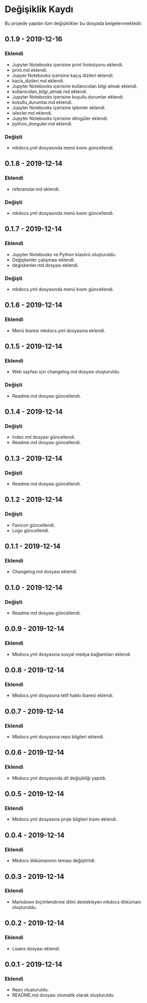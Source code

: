 # Değişiklik Kaydı

Bu projede yapılan tüm değişiklikler bu dosyada belgelenmektedir.

## 0.1.9 - 2019-12-16

### Eklendi

- Jupyter Notebooks içerisine print fonksiyonu eklendi.
- print.md eklendi.
- Jupyer Notebooks içerisine kaçış dizileri eklendi.
- kacis_dizileri.md eklendi.
- Jupyter Notebooks içerisine kullanıcıdan bilgi almak eklendi.
- kullanicidan_bilgi_almak.md eklendi.
- Jupyter Notebooks içerisine koşullu durumlar eklendi.
- kosullu_durumlar.md eklendi.
- Jupyter Notebooks içerisine işlemler eklendi.
- islecler.md eklendi.
- Jupyter Notebooks içerisine döngüler eklendi.
- python_donguler.md eklendi.

### Değişti

- mkdocs.yml dosyasında menü kısmı güncellendi.

## 0.1.8 - 2019-12-14

### Eklendi

- referanslar.md eklendi.

### Değişti

- mkdocs.yml dosyasında menü kısmı güncellendi.

## 0.1.7 - 2019-12-14

### Eklendi

- Jupyter Notebooks ve Python klasörü oluşturuldu.
- Değişkenler çalışması eklendi.
- degiskenler.md dosyası eklendi.

### Değişti

- mkdocs.yml dosyasında menü kısmı güncellendi.

## 0.1.6 - 2019-12-14

### Eklendi

- Menü ibaresi mkdocs.yml dosyasına eklendi.

## 0.1.5 - 2019-12-14

### Eklendi

- Web sayfası için changelog.md dosyası oluşturuldu.

### Değişti

- Readme.md dosyası güncellendi.

## 0.1.4 - 2019-12-14

### Değişti

- Index.md dosyası güncellendi.
- Readme.md dosyası güncellendi.

## 0.1.3 - 2019-12-14

### Değişti

- Readme.md dosyası güncellendi.

## 0.1.2 - 2019-12-14

### Değişti

- Favicon güncellendi.
- Logo güncellendi.

## 0.1.1 - 2019-12-14

### Eklendi

- Changelog.md dosyası eklendi.

## 0.1.0 - 2019-12-14

### Değişti

- Readme.md dosyası güncellendi.

## 0.0.9 - 2019-12-14

### Eklendi

- Mkdocs.yml dosyasına sosyal medya bağlantıları eklendi.

## 0.0.8 - 2019-12-14

### Eklendi

- Mkdocs.yml dosyasına telif hakkı ibaresi eklendi.

## 0.0.7 - 2019-12-14

### Eklendi

- Mkdocs.yml dosyasına repo bilgileri eklendi.

## 0.0.6 - 2019-12-14

### Eklendi

- Mkdocs.yml dosyasında dil değişikliği yapıldı.

## 0.0.5 - 2019-12-14

### Eklendi

- Mkdocs.yml dosyasına proje bilgileri kısmı eklendi.

## 0.0.4 - 2019-12-14

### Eklendi

- Mkdocs dökümanının teması değiştirildi.

## 0.0.3 - 2019-12-14

### Eklendi

- Markdown biçimlendirme dilini destekleyen mkdocs dökümanı oluşturuldu.

## 0.0.2 - 2019-12-14

### Eklendi

- Lisans dosyası eklendi.

## 0.0.1 - 2019-12-14

### Eklendi

- Repo oluşturuldu.
- README.md dosyası otomatik olarak oluşturuldu.